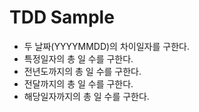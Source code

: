 # TDD Sample
- 두 날짜(YYYYMMDD)의 차이일자를 구한다.
- 특정일자의 총 일 수를 구한다.
- 전년도까지의 총 일 수를 구한다.
- 전달까지의 총 일 수를 구한다.
- 해당일자까지의 총 일 수를 구한다.
